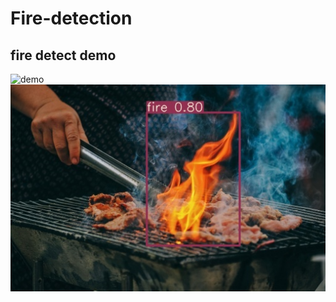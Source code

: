 # Fire-detection
## fire detect demo
![demo](https://github.com/Yuanc00/Fire-detection/blob/main/runs/detect/exp/pexels-daniel-johansson-1001880.jpg)
![](https://github.com/Yuanc00/Fire-detection/blob/main/runs/detect/exp/pexels-min-an-1482803.jpg)
